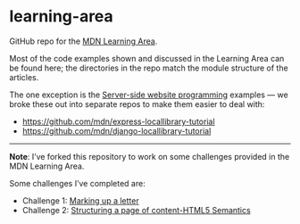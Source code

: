 # learning-area
GitHub repo for the [MDN Learning Area](https://developer.mozilla.org/en-US/Learn).

Most of the code examples shown and discussed in the Learning Area can be found here; the directories in the repo match the module structure of the articles.

The one exception is the [Server-side website programming](https://developer.mozilla.org/en-US/docs/Learn/Server-side) examples — we broke these out into separate repos to make them easier to deal with:

* https://github.com/mdn/express-locallibrary-tutorial
* https://github.com/mdn/django-locallibrary-tutorial

--- 
**Note**: I’ve forked this repository to work on some challenges provided in the MDN Learning Area. 

Some challenges I’ve completed are: 
- Challenge 1: [Marking up a letter](html/introduction-to-html/marking-up-a-letter-start/index.html)
- Challenge 2: [Structuring a page of content-HTML5 Semantics](\html\introduction-to-html\structuring-a-page-of-content-start\index.html)
